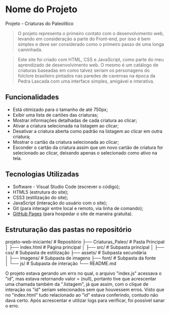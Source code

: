 # Nome do Projeto

Projeto - Criaturas do Paleolítico

> O projeto representa o primeiro contato com o desenvolvimento web, levando em consideração a parte do Front-end, por isso é bem simples
e deve ser considerado como o primeiro passo de uma longa caminhada.

> Este site foi criado com HTML, CSS e JavaScript, como parte do meu aprendizado de desenvolvimento web.
> O mesmo é um catálogo de criaturas baseadas em como talvez seriam os personagens do folclore brasileiro pintados nas paredes de cavernas na época da Pedra Lascada com uma interface simples, amigável e interativa.

## Funcionalidades

- Está otimizado para o tamanho de até 750px;
- Exibir uma lista de cartões das criaturas;
- Mostrar informações detalhadas de cada criatura ao clicar;
- Ativar a criatura selecionada na listagem ao clicar;
- Desativar a criatura aberta como padrão na listagem ao clicar em outra criatura;
- Mostrar o cartão da criatura selecionada ao clicar;
- Esconder o cartão da criatura assim que um novo cartão de criatura for selecionado ao clicar, deixando apenas o selecionado como ativo na tela.

## Tecnologias Utilizadas

- Software - Visual Studio Code (escrever o código);
- HTML5 (estrutura do site);
- CSS3 (estilização do site);
- JavaScript (interação do usuário com o site);
- Git (para interagir entre local e remoto, via linha de comando);
- [GitHub Pages](https://pages.github.com/) (para hospedar o site de maneira gratuita).

## Estruturação das pastas no repositório

projeto-web-iniciante/        # Repositório
├── Criaturas_Paleo/          # Pasta Principal
│   ├── index.html            # Página principal
│   ├── src/                  # Subpasta principal
│       ├── css/              # Subpasta de estilização
        ├── assets/           # Subpasta secundária           
│           ├── imagens/      # Subpasta de imagens
            ├── font/         # Subpasta da fonte         
│       └── js/               # Subpasta de interação
└── README.md

O projeto estava gerando um erro no qual, o arquivo "index.js" acessava o "id", mas estava retornando valor = (null),
portanto tive que acrescentar uma chamada também da ".listagem", já que assim, com o clique de interação os "id" seriam selecionados sem
que houvessem erros. Visto que no "index.html" tudo relacionado ao "id" estava conferindo, contudo não dava certo.
Após acrescentar e utilizar logs para verificar, foi possível sanar o erro.
